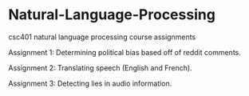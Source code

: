 # Natural-Language-Processing
csc401 natural language processing course assignments

Assignment 1: Determining political bias based off of reddit comments. 

Assignment 2: Translating speech (English and French).

Assignment 3: Detecting lies in audio information.
